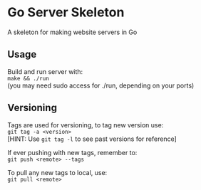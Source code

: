 # Go Server Skeleton
A skeleton for making website servers in Go

## Usage
Build and run server with:  
    `make && ./run`  
(you may need sudo access for ./run, depending on your ports)

## Versioning
Tags are used for versioning, to tag new version use:  
    `git tag -a <version>`  
[HINT: Use `git tag -l` to see past versions for reference]

If ever pushing with new tags, remember to:  
    `git push <remote> --tags`

To pull any new tags to local, use:  
    `git pull <remote>`
